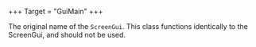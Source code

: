 +++
Target = "GuiMain"
+++

The original name of the `ScreenGui`. This class functions identically to the ScreenGui, and should not be used.